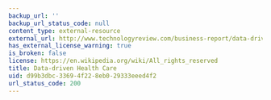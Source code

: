 ```yaml
---
backup_url: ''
backup_url_status_code: null
content_type: external-resource
external_url: http://www.technologyreview.com/business-report/data-driven-health-care/
has_external_license_warning: true
is_broken: false
license: https://en.wikipedia.org/wiki/All_rights_reserved
title: Data-driven Health Care
uid: d99b3dbc-3369-4f22-8eb0-29333eeed4f2
url_status_code: 200
---
```

